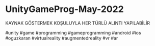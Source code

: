 # UnityGameProg-May-2022
KAYNAK GÖSTERMEK KOŞULUYLA HER TÜRLÜ ALINTI YAPILABİLİR

#unity
#game
#programming
#gameprogramming
#android
#ios
#oguzkaran
#virtualreality
#augmentedreality
#vr
#ar
